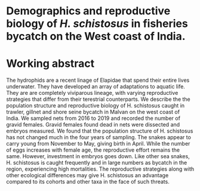 # Demographics and reproductive biology of *H. schistosus* in fisheries bycatch on the West coast of India.

# Working abstract

The hydrophids are a recent linage of Elapidae that spend their entire lives underwater. They have developed an array of adaptations to aquatic life. They are are completely viviparous lineage, with varying reproductive strategies that differ from their terestrial counterparts. We describe the the population structure and reproductive biology of H. schistosus caught in trawler, gillnet and shore seine bycatch in Malvan on the west coast of India. We sampled nets from 2016 to 2019 and recorded the number of gravid females. Gravid females found dead in nets were dissected and embryos measured. We found that the population structure of H. schistosus has not changed much in the four years of sampling. The snakes appear to carry young from November to May, giving birth in April. While the number of eggs increases with female age, the reproductive effort remains the same. However, investment in embryos goes down. Like other sea snakes, H. schistosus is caught frequently and in large numbers as bycatch in the region, experiencing high mortalities. The reproductive strategies along with other ecological differences may give H. schistosus an advantage compared to its cohorts and other taxa in the face of such threats.
